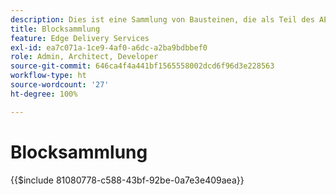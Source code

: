 ```yaml
---
description: Dies ist eine Sammlung von Bausteinen, die als Teil des AEM-Produkts betrachtet und als Blueprints für Bausteine in Ihrem Projekt empfohlen werden.
title: Blocksammlung
feature: Edge Delivery Services
exl-id: ea7c071a-1ce9-4af0-a6dc-a2ba9bdbbef0
role: Admin, Architect, Developer
source-git-commit: 646ca4f4a441bf1565558002dcd6f96d3e228563
workflow-type: ht
source-wordcount: '27'
ht-degree: 100%

---
```


# Blocksammlung

{{$include 81080778-c588-43bf-92be-0a7e3e409aea}}
